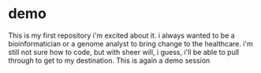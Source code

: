 # demo
This is my first repository
i'm excited about it. 
i always wanted to be a bioinformatician or a genome analyst to bring change to the healthcare. 
i'm still not sure how to code, but with sheer will, i guess, i'll be able to pull through to get to my destination. 
This is again a demo session